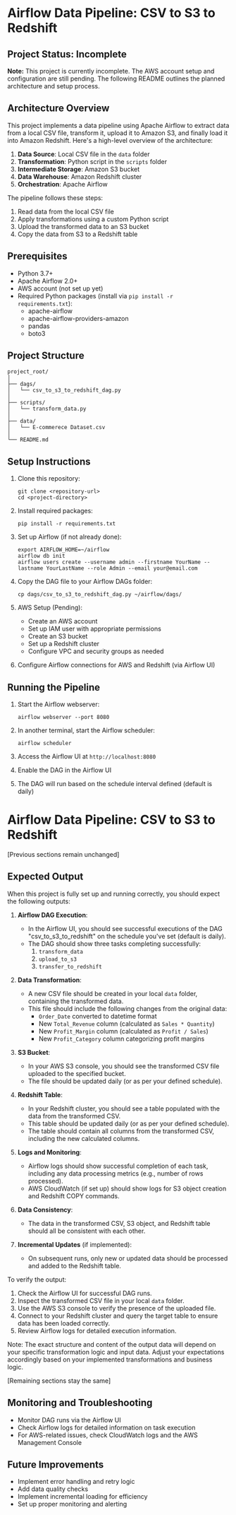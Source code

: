 # Airflow Data Pipeline: CSV to S3 to Redshift

## Project Status: Incomplete

**Note:** This project is currently incomplete. The AWS account setup and configuration are still pending. The following README outlines the planned architecture and setup process.

## Architecture Overview

This project implements a data pipeline using Apache Airflow to extract data from a local CSV file, transform it, upload it to Amazon S3, and finally load it into Amazon Redshift. Here's a high-level overview of the architecture:

1. **Data Source**: Local CSV file in the `data` folder
2. **Transformation**: Python script in the `scripts` folder
3. **Intermediate Storage**: Amazon S3 bucket
4. **Data Warehouse**: Amazon Redshift cluster
5. **Orchestration**: Apache Airflow

The pipeline follows these steps:
1. Read data from the local CSV file
2. Apply transformations using a custom Python script
3. Upload the transformed data to an S3 bucket
4. Copy the data from S3 to a Redshift table

## Prerequisites

- Python 3.7+
- Apache Airflow 2.0+
- AWS account (not set up yet)
- Required Python packages (install via `pip install -r requirements.txt`):
  - apache-airflow
  - apache-airflow-providers-amazon
  - pandas
  - boto3

## Project Structure

```
project_root/
│
├── dags/
│   └── csv_to_s3_to_redshift_dag.py
│
├── scripts/
│   └── transform_data.py
│
├── data/
│   └── E-commerece Dataset.csv
│
└── README.md
```

## Setup Instructions

1. Clone this repository:
   ```
   git clone <repository-url>
   cd <project-directory>
   ```

2. Install required packages:
   ```
   pip install -r requirements.txt
   ```

3. Set up Airflow (if not already done):
   ```
   export AIRFLOW_HOME=~/airflow
   airflow db init
   airflow users create --username admin --firstname YourName --lastname YourLastName --role Admin --email your@email.com
   ```

4. Copy the DAG file to your Airflow DAGs folder:
   ```
   cp dags/csv_to_s3_to_redshift_dag.py ~/airflow/dags/
   ```

5. AWS Setup (Pending):
   - Create an AWS account
   - Set up IAM user with appropriate permissions
   - Create an S3 bucket
   - Set up a Redshift cluster
   - Configure VPC and security groups as needed

6. Configure Airflow connections for AWS and Redshift (via Airflow UI)

## Running the Pipeline

1. Start the Airflow webserver:
   ```
   airflow webserver --port 8080
   ```

2. In another terminal, start the Airflow scheduler:
   ```
   airflow scheduler
   ```

3. Access the Airflow UI at `http://localhost:8080`

4. Enable the DAG in the Airflow UI

5. The DAG will run based on the schedule interval defined (default is daily)

# Airflow Data Pipeline: CSV to S3 to Redshift

[Previous sections remain unchanged]

## Expected Output

When this project is fully set up and running correctly, you should expect the following outputs:

1. **Airflow DAG Execution**:
   - In the Airflow UI, you should see successful executions of the DAG "csv_to_s3_to_redshift" on the schedule you've set (default is daily).
   - The DAG should show three tasks completing successfully:
     1. `transform_data`
     2. `upload_to_s3`
     3. `transfer_to_redshift`

2. **Data Transformation**:
   - A new CSV file should be created in your local `data` folder, containing the transformed data.
   - This file should include the following changes from the original data:
     - `Order_Date` converted to datetime format
     - New `Total_Revenue` column (calculated as `Sales * Quantity`)
     - New `Profit_Margin` column (calculated as `Profit / Sales`)
     - New `Profit_Category` column categorizing profit margins

3. **S3 Bucket**:
   - In your AWS S3 console, you should see the transformed CSV file uploaded to the specified bucket.
   - The file should be updated daily (or as per your defined schedule).

4. **Redshift Table**:
   - In your Redshift cluster, you should see a table populated with the data from the transformed CSV.
   - This table should be updated daily (or as per your defined schedule).
   - The table should contain all columns from the transformed CSV, including the new calculated columns.

5. **Logs and Monitoring**:
   - Airflow logs should show successful completion of each task, including any data processing metrics (e.g., number of rows processed).
   - AWS CloudWatch (if set up) should show logs for S3 object creation and Redshift COPY commands.

6. **Data Consistency**:
   - The data in the transformed CSV, S3 object, and Redshift table should all be consistent with each other.

7. **Incremental Updates** (if implemented):
   - On subsequent runs, only new or updated data should be processed and added to the Redshift table.

To verify the output:
1. Check the Airflow UI for successful DAG runs.
2. Inspect the transformed CSV file in your local `data` folder.
3. Use the AWS S3 console to verify the presence of the uploaded file.
4. Connect to your Redshift cluster and query the target table to ensure data has been loaded correctly.
5. Review Airflow logs for detailed execution information.

Note: The exact structure and content of the output data will depend on your specific transformation logic and input data. Adjust your expectations accordingly based on your implemented transformations and business logic.

[Remaining sections stay the same]

## Monitoring and Troubleshooting

- Monitor DAG runs via the Airflow UI
- Check Airflow logs for detailed information on task execution
- For AWS-related issues, check CloudWatch logs and the AWS Management Console

## Future Improvements

- Implement error handling and retry logic
- Add data quality checks
- Implement incremental loading for efficiency
- Set up proper monitoring and alerting